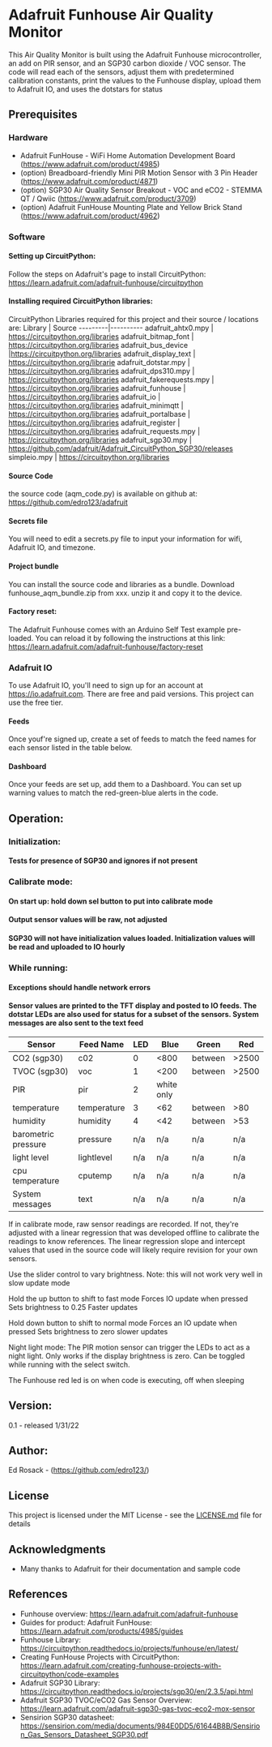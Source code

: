 # Adafruit Funhouse Air Quality Monitor

This Air Quality Monitor is built using the Adafruit Funhouse microcontroller, an add on PIR sensor, and an SGP30 carbon dioxide / VOC sensor. The code will read each of the sensors, adjust them with predetermined calibration constants, print the values to the Funhouse display, upload them to Adafruit IO, and uses the dotstars for status

## Prerequisites

### Hardware
- Adafruit FunHouse - WiFi Home Automation Development Board (https://www.adafruit.com/product/4985)
- (option) Breadboard-friendly Mini PIR Motion Sensor with 3 Pin Header (https://www.adafruit.com/product/4871)
- (option) SGP30 Air Quality Sensor Breakout - VOC and eCO2 - STEMMA QT / Qwiic (https://www.adafruit.com/product/3709)
- (option) Adafruit FunHouse Mounting Plate and Yellow Brick Stand (https://www.adafruit.com/product/4962)

### Software

#### Setting up CircuitPython:
Follow the steps on Adafruit's page to install CircuitPython: https://learn.adafruit.com/adafruit-funhouse/circuitpython

#### Installing required CircuitPython libraries:
CircuitPython Libraries required for this project and their source / locations are:
Library | Source
---------|----------
adafruit_ahtx0.mpy | https://circuitpython.org/libraries
adafruit_bitmap_font | https://circuitpython.org/libraries
adafruit_bus_device |https://circuitpython.org/libraries
adafruit_display_text | https://circuitpython.org/librarie
adafruit_dotstar.mpy | https://circuitpython.org/libraries
adafruit_dps310.mpy | https://circuitpython.org/libraries
adafruit_fakerequests.mpy | https://circuitpython.org/libraries
adafruit_funhouse | https://circuitpython.org/libraries
adafruit_io | https://circuitpython.org/libraries
adafruit_minimqtt | https://circuitpython.org/libraries
adafruit_portalbase | https://circuitpython.org/libraries
adafruit_register | https://circuitpython.org/libraries
adafruit_requests.mpy | https://circuitpython.org/libraries
adafruit_sgp30.mpy | https://github.com/adafruit/Adafruit_CircuitPython_SGP30/releases
simpleio.mpy | https://circuitpython.org/libraries

#### Source Code
the source code (aqm_code.py) is available on github at: https://github.com/edro123/adafruit

#### Secrets file
You will need to edit a secrets.py file to input your information for wifi, Adafruit IO, and timezone.

#### Project bundle
You can install the source code and libraries as a bundle. Download funhouse_aqm_bundle.zip from xxx. unzip it and copy it to the device.

#### Factory reset:
The Adafruit Funhouse comes with an Arduino Self Test example pre-loaded. You can reload it by following the instructions at this link: https://learn.adafruit.com/adafruit-funhouse/factory-reset

### Adafruit IO
To use Adafruit IO, you'll need to sign up for an account at https://io.adafruit.com. There are free and paid versions. This project can use the free tier.

#### Feeds
Once youf're signed up, create a set of feeds to match the feed names for each sensor  listed in the table below.

#### Dashboard
Once your feeds are set up, add them to a Dashboard. You can set up warning values to match the red-green-blue alerts in the code.

## Operation:
### Initialization:
#### Tests for presence of SGP30 and ignores if not present

### Calibrate mode:
#### On start up: hold down sel button to put into calibrate mode
#### Output sensor values will be raw, not adjusted
#### SGP30 will not have initialization values loaded. Initialization values will be read and uploaded to IO hourly

### While running:

#### Exceptions should handle network errors

#### Sensor values are printed to the TFT display and posted to IO feeds. The dotstar LEDs are also used for status for a subset of the sensors. System messages are also sent to the text feed

Sensor| Feed Name | LED | Blue | Green | Red
---------|----------|---------|---------|---------|---------
CO2 (sgp30) | c02 | 0 | <800 | between | >2500
TVOC (sgp30) | voc | 1 | <200 | between | >2500
PIR | pir | 2 | white only
temperature | temperature | 3 | <62 | between | >80
humidity | humidity | 4 |  <42 | between | >53
barometric pressure | pressure | n/a | n/a  | n/a | n/a 
light level | lightlevel | n/a | n/a | n/a  | n/a | n/a 
cpu temperature | cputemp | n/a | n/a | n/a  | n/a | n/a 
System messages | text | n/a | n/a  | n/a | n/a 

If in calibrate mode, raw sensor readings are recorded. If not, they're adjusted with a linear regression that was developed offline to calibrate the readings to know references. The linear regression slope and intercept values that used in the source code  will likely require revision for your own sensors.



Use the slider control to vary brightness. Note: this will not work very well in slow update mode

Hold the up button to shift to fast mode
    Forces IO update when pressed
    Sets brightness to 0.25
    Faster updates

Hold down button to shift to normal mode
    Forces an IO update when pressed
    Sets brightness to zero
    slower updates

Night light mode:
    The PIR motion sensor can trigger the LEDs to act as a night light.
    Only works if the display brightness is zero.
    Can be toggled while running with the select switch.

The Funhouse red led is on when code is executing, off when sleeping

## Version: 
0.1 - released 1/31/22

## Author: 
Ed Rosack - (https://github.com/edro123/)

## License

This project is licensed under the MIT License - see the [LICENSE.md](LICENSE.md) file for details

## Acknowledgments

* Many thanks to Adafruit for their documentation and sample code

## References
* Funhouse overview: https://learn.adafruit.com/adafruit-funhouse
* Guides for product: Adafruit FunHouse: https://learn.adafruit.com/products/4985/guides
* Funhouse Library: https://circuitpython.readthedocs.io/projects/funhouse/en/latest/
* Creating FunHouse Projects with CircuitPython: https://learn.adafruit.com/creating-funhouse-projects-with-circuitpython/code-examples
* Adafruit SGP30 Library: https://circuitpython.readthedocs.io/projects/sgp30/en/2.3.5/api.html
* Adafruit SGP30 TVOC/eCO2 Gas Sensor Overview: https://learn.adafruit.com/adafruit-sgp30-gas-tvoc-eco2-mox-sensor
* Sensirion SGP30 datasheet: https://sensirion.com/media/documents/984E0DD5/61644B8B/Sensirion_Gas_Sensors_Datasheet_SGP30.pdf











